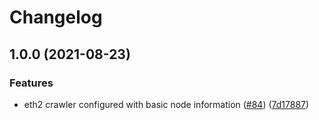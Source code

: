 # Changelog

## 1.0.0 (2021-08-23)


### Features

* eth2 crawler configured with basic node information ([#84](https://www.github.com/ChainSafe/eth2-crawler/issues/84)) ([7d17887](https://www.github.com/ChainSafe/eth2-crawler/commit/7d17887b0f042b06de5268a26015d25ffdb661f4))
